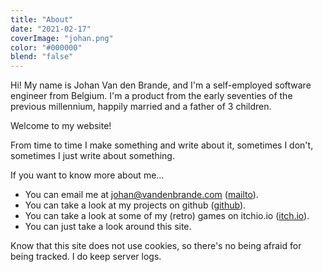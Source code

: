 ```yaml
---
title: "About"
date: "2021-02-17"
coverImage: "johan.png"
color: "#000000"
blend: "false"
---
```


Hi! My name is Johan Van den Brande, and I'm a self-employed software engineer from Belgium.
I'm a product from the early seventies of the previous millennium, happily married and a father of 3 children.

Welcome to my website!

From time to time I make something and write about it, sometimes I don't, sometimes I just write about something.

If you want to know more about me...

   * You can email me at johan@vandenbrande.com ([mailto](mailto:johan@vandenbrande.com)).
   * You can take a look at my projects on github ([github](https://nanoflite.itch.io/)).
   * You can take a look at some of my (retro) games on itchio.io ([itch.io](https://nanoflite.itch.io/)).  
   * You can just take a look around this site.

Know that this site does not use cookies, so there's no being afraid for being tracked. I do keep server logs.

